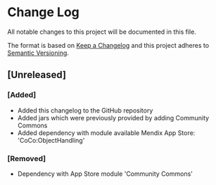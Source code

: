 # Change Log
All notable changes to this project will be documented in this file.

The format is based on [Keep a Changelog](http://keepachangelog.com/) 
and this project adheres to [Semantic Versioning](http://semver.org/).

## [Unreleased]

### [Added]
- Added this changelog to the GitHub repository
- Added jars which were previously provided by adding Community Commons
- Added dependency with module available Mendix App Store: 'CoCo:ObjectHandling'

### [Removed] 
- Dependency with App Store module 'Community Commons'


